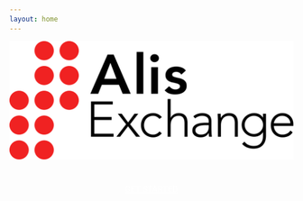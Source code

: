 ```yaml
---
layout: home
---
```


<div class="home-container">
  <div class="home-splash">
    <img class="home-splash" src="./assets/logo.svg">
  </div>
  <div class="break"></div>
  <a class="home-get-started" href="/guides/getting-started/introduction.html">
    GET STARTED
  </a>
</div>


<style lang="css">
.home-container{
  display: flex;
  flex-wrap: wrap;
  margin-top: var(--vp-nav-height);
  align-content: center;
  justify-items: center;
  justify-content: center;
}

.break {
  flex-basis: 100%;
  height: 0;
}

.home-splash{
  max-height: 210px;
  width: 100%;
}

.home-get-started{
  text-align: center;
  max-width: 200px;
  margin-top: 36px;
  padding: 8px 24px 8px 24px;
  background-color: var(--vp-c-brand);
  border-radius: 30px;
  color: white;
}
</style>
